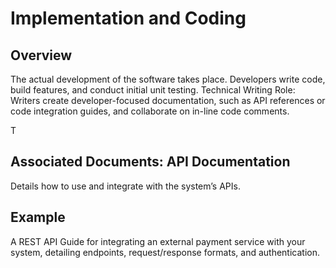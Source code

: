 # Implementation and Coding  
  
## Overview    

The actual development of the software takes place. Developers write code, build features, and conduct initial unit testing. Technical Writing Role: Writers create developer-focused documentation, such as API references or code integration guides, and collaborate on in-line code comments.


T
## Associated Documents: API Documentation  

Details how to use and integrate with the system’s APIs.


  
## Example   

A REST API Guide for integrating an external payment service with your system, detailing endpoints, request/response formats, and authentication.